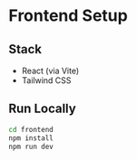 # Frontend Setup

## Stack
- React (via Vite)
- Tailwind CSS

## Run Locally

```bash
cd frontend
npm install
npm run dev